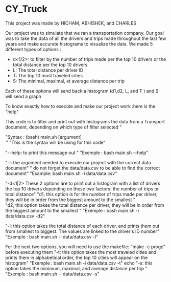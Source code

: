 # CY_Truck
This project was made by HICHAM, ABHISHEK, and CHARLES

Our project was to simulate that we ran a transportation company. Our goal was to take the data of all the drivers and trips made throughout the last few years and make accurate histograms to visualize the data.
We made 5 different types of options : 
  - d<1/2>: to filter by the number of trips made per the top 10 drivers or the total distance per the top 10 drivers
  - L: The total distance per driver ID
  - T: The top 10 most traveled cities 
  - S: The minimal, maximal, et average distance per trip 

Each of these options will send back a histogram (d1,d2, L, and T ) and S will send a graph 

To know exactly how to execute and make our project work :here is the "help"

This code is to filter and print out with histograms the data from a Transport document, depending on which type of filter selected "
	
 "Syntax : (bash) main.sh [argument]<option>"
	 "This is the syntax will be using for this code"

 "--help: to print this message out  " 
   "Exemple : bash main.sh --help"

 "-i:  the argument needed to execute our project with the correct data document"
 " do not forget the data/data.csv to be able to find the correct document"
 "Example: bash main.sh -i data/data.csv"

 "-d<1|2> These 2 options are to print out a histogram with a list of drivers the top 10 drivers depending on these two factors: the number of trips or total distance"
 "d1, this option is for the number of trips made per driver, they will be in order from the biggest amount to the smallest "                                                                                
 "d2, this option takes the total distance per driver, they will be in order from the biggest amount to the smallest  "
	  "Exemple : bash main.sh -i data/data.csv -d2"

 "-l: this option takes the total distance of each driver, and prints them out from smallest to biggest. The values are linked to the driver's ID number"
   "Exemple : bash main.sh -i data/data.csv -l"

   For the next two options, you will need to use the makefile: "make -c progc" before executing them
 "-t: this option takes the most traveled cities and prints them in alphabetical order, the top 10 cities will appear on the histogram"
	 "Exemple : bash main.sh -i data/data.csv -t"
    echo
 "-s: this option takes the minimum, maximal, and average distance per trip "
   "Exemple : bash main.sh -i data/data.csv -s"

   
